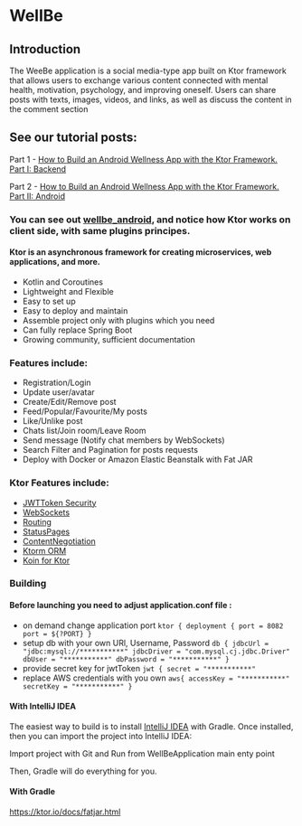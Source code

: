 # WellBe

## Introduction

The WeeBe application is a social media-type app built on Ktor framework that allows users to exchange various content connected with mental health, motivation, psychology, and improving oneself. Users can share posts with texts, images, videos, and links, as well as discuss the content in the comment section

## See our tutorial posts:

Part 1 - [How to Build an Android Wellness App with the Ktor Framework. Part I: Backend](https://perpet.io/blog/how-to-build-an-android-wellness-app-with-the-ktor-framework-part-i-backend/)

Part 2 - [How to Build an Android Wellness App with the Ktor Framework. Part II: Android](https://perpet.io/blog/how-to-build-an-android-wellness-app-with-the-ktor-framework-part-ii-android/)

### You can see out [wellbe_android](https://github.com/perpetio/wellbe_android), and notice how Ktor works on client side, with same plugins principes.

#### Ktor is an asynchronous framework for creating microservices, web applications, and more.
  - Kotlin and Coroutines
  - Lightweight and Flexible
  - Easy to set up
  - Easy to deploy and maintain
  - Assemble project only with plugins which you need
  - Can fully replace Spring Boot
  - Growing community, sufficient documentation

### Features include:
 - Registration/Login
 - Update user/avatar
 - Create/Edit/Remove post
 - Feed/Popular/Favourite/My posts
 - Like/Unlike post
 - Chats list/Join room/Leave Room
 - Send message (Notify chat members by WebSockets)
 - Search Filter and Pagination for posts requests
 - Deploy with Docker or Amazon Elastic Beanstalk with Fat JAR

### Ktor Features include:
* [JWTToken Security](<https://ktor.io/docs/jwt.html#add_dependencies>)
* [WebSockets](<https://ktor.io/docs/websocket.html#add_dependencies>)
* [Routing](<https://ktor.io/docs/routing-in-ktor.html>)
* [StatusPages](<https://ktor.io/docs/status-pages.html#install_plugin>)
* [ContentNegotiation](<https://ktor.io/docs/serialization.html>)
* [Ktorm ORM](<https://www.ktorm.org/api-docs/org.ktorm.database/-database/index.html>)
* [Koin for Ktor](<https://insert-koin.io/docs/reference/koin-ktor/ktor/>)

### Building

#### Before launching you need to adjust application.conf file : 

- on demand change application port 
 `ktor {
    deployment {
        port = 8082
        port = ${?PORT}
    }`
 - setup db with your own URl, Username, Password
`db {
   jdbcUrl = "jdbc:mysql://***********"
   jdbcDriver = "com.mysql.cj.jdbc.Driver"
   dbUser = "***********"
   dbPassword = "***********"
}`
- provide secret key for jwtToken
`jwt {
   secret = "***********"`
- replace AWS credentials with you own
`aws{
   accessKey = "***********"
   secretKey = "***********"
}`

#### With IntelliJ IDEA

The easiest way to build is to install [IntelliJ IDEA](https://www.jetbrains.com/idea/download) with Gradle. Once installed, then you can import the project into IntelliJ IDEA:

Import project with Git and Run from WellBeApplication main enty point

Then, Gradle will do everything for you.

#### With Gradle
https://ktor.io/docs/fatjar.html
